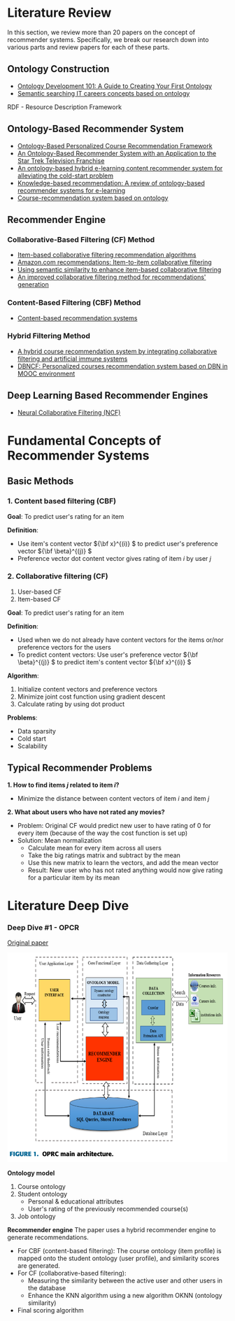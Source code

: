 # Literature Review

In this section, we review more than 20 papers on the concept of recommender systems. Specifically, we break our research down into various parts and review papers for each of these parts.

## Ontology Construction

- [Ontology Development 101: A Guide to Creating Your First Ontology](https://protege.stanford.edu/publications/ontology_development/ontology101.pdf)
- [Semantic searching IT careers concepts based on ontology](http://www.joams.com/uploadfile/2013/0426/20130426033427832.pdf)

RDF - Resource Description Framework

## Ontology-Based Recommender System

- [Ontology-Based Personalized Course Recommendation Framework](https://ieeexplore.ieee.org/document/8587168)
- [An Ontology-Based Recommender System with an Application to the Star Trek Television Franchise](https://arxiv.org/abs/1808.00103)
- [An ontology-based hybrid e-learning content recommender system for alleviating the cold-start problem](https://link-springer-com.eproxy.lib.hku.hk/article/10.1007/s10639-021-10508-0)
- [Knowledge-based recommendation: A review of ontology-based recommender systems for e-learning](https://link.springer.com/article/10.1007/s10462-017-9539-5)
- [Course-recommendation system based on ontology](https://ieeexplore.ieee.org/document/6890767)

## Recommender Engine

### Collaborative-Based Filtering (CF) Method

- [Item-based collaborative filtering recommendation algorithms](https://dl.acm.org/doi/10.1145/371920.372071)
- [Amazon.com recommendations: Item-to-item collaborative filtering](https://ieeexplore.ieee.org/document/1167344)
- [Using semantic similarity to enhance item-based collaborative filtering](http://facweb.cs.depaul.edu/mobasher/research/papers/JM03.pdf)
- [An improved collaborative filtering method for recommendations' generation](https://ieeexplore.ieee.org/document/1401179)

### Content-Based Filtering (CBF) Method

- [Content-based recommendation systems](https://link.springer.com/chapter/10.1007/978-3-540-72079-9_10)

### Hybrid Filtering Method

- [A hybrid course recommendation system by integrating collaborative filtering and artificial immune systems](https://www.mdpi.com/1999-4893/9/3/47)
- [DBNCF: Personalized courses recommendation system based on DBN in MOOC environment](https://ieeexplore.ieee.org/document/8005400)

## Deep Learning Based Recommender Engines

- [Neural Collaborative Filtering (NCF)](https://arxiv.org/abs/1708.05031)

# Fundamental Concepts of Recommender Systems

## Basic Methods

### 1. Content based filtering (CBF)

  **Goal**: To predict user's rating for an item
  
  **Definition**:

  - Use item's content vector  ${\bf x}^{(i)} $ to predict user's preference vector  ${\bf \beta}^{(j)} $
  - Preference vector dot content vector gives rating of item $i$ by user $j$

### 2. Collaborative filtering (CF)

  1. User-based CF
  2. Item-based CF

  **Goal**: To predict user's rating for an item

  **Definition**:

  - Used when we do not already have content vectors for the items or/nor preference vectors for the users
  - To predict content vectors: Use user's preference vector  ${\bf \beta}^{(j)} $ to predict item's content vector  ${\bf x}^{(i)} $

  **Algorithm**:

  1. Initialize content vectors and preference vectors 
  2. Minimize joint cost function using gradient descent
  3. Calculate rating by using dot product

  **Problems**:
  - Data sparsity
  - Cold start
  - Scalability

## Typical Recommender Problems

**1. How to find items $j$ related to item $i$?**

- Minimize the distance between content vectors of item $i$ and item $j$

**2. What about users who have not rated any movies?**

- Problem: Original CF would predict new user to have rating of $0$ for every item (because of the way the cost function is set up)
- Solution: Mean normalization
  - Calculate mean for every item across all users
  - Take the big ratings matrix and subtract by the mean
  - Use this new matrix to learn the vectors, and add the mean vector
  - Result: New user who has not rated anything would now give rating for a particular item by its mean

# Literature Deep Dive

### Deep Dive #1 - OPCR

[Original paper](https://ieeexplore.ieee.org/document/8587168)

![OPCR main architecture](/screenshots/OPRC_main_architecture.png)

**Ontology model**

1. Course ontology
2. Student ontology
   - Personal & educational attributes
   - User's rating of the previously recommended course(s)
3. Job ontology

**Recommender engine**
The paper uses a hybrid recommender engine to generate recommendations.

- For CBF (content-based filtering):
  The course ontology (item profile) is mapped onto the student ontology (user profile), and similarity scores are generated.
- For CF (collaborative-based filtering):
  - Measuring the similarity between the active user and other users in the database
  - Enhance the KNN algorithm using a new algorithm OKNN (ontology similarity)
- Final scoring algorithm
